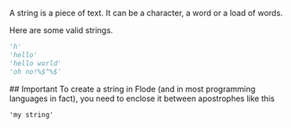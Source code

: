 A string is a piece of text. It can be a character, a word or a load of words.

Here are some valid strings.

```python
'h'
'hello'
'hello world'
'oh no!%$^%$'
```

## Important
To create a string in Flode (and in most programming languages in fact), you need to enclose it between apostrophes like this 

    'my string'
